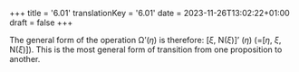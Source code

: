 +++
title = '6.01'
translationKey = '6.01'
date = 2023-11-26T13:02:22+01:00
draft = false
+++

The general form of the operation <span class="mathmode"><span class="mathop">Ω’</span>(<span class="overlined"><var>η</var></span>)</span> is therefore: <span class="mathmode"><span class="mathop">[<span class="overlined"><var>ξ</var></span>, <span class="nop">N</span>(<span class="overlined"><var>ξ</var></span>)]’</span> (<span class="overlined"><var>η</var></span>) (<span class="mathrel">=</span>[<span class="overlined"><var>η</var></span>, <span class="overlined"><var>ξ</var></span>, <span class="nop">N</span>(<span class="overlined"><var>ξ</var></span>)])</span>.
This is the most general form of transition from one proposition to another.
